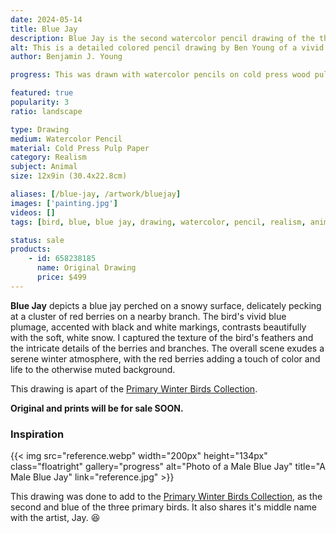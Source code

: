 ```yaml
---
date: 2024-05-14
title: Blue Jay
description: Blue Jay is the second watercolor pencil drawing of the three primary color winter birds.
alt: This is a detailed colored pencil drawing by Ben Young of a vivid blue jay perched on a snowy mound eating berries.
author: Benjamin J. Young

progress: This was drawn with watercolor pencils on cold press wood pulp watercolor paper. Anytime I draw with any colored pencils, it takes many going over in layers to intensify and blend the colors.

featured: true
popularity: 3
ratio: landscape

type: Drawing
medium: Watercolor Pencil
material: Cold Press Pulp Paper
category: Realism
subject: Animal
size: 12x9in (30.4x22.8cm)

aliases: [/blue-jay, /artwork/bluejay]
images: ['painting.jpg']
videos: []
tags: [bird, blue, blue jay, drawing, watercolor, pencil, realism, animal, outdoors, nature, primary winter birds series]

status: sale
products:
    - id: 658238185
      name: Original Drawing
      price: $499
---
```


**Blue Jay** depicts a blue jay perched on a snowy surface, delicately pecking at a cluster of red berries on a nearby branch. The bird's vivid blue plumage, accented with black and white markings, contrasts beautifully with the soft, white snow. I captured the texture of the bird's feathers and the intricate details of the berries and branches. The overall scene exudes a serene winter atmosphere, with the red berries adding a touch of color and life to the otherwise muted background.

This drawing is apart of the [Primary Winter Birds Collection](/tags/primary-winter-birds-series).

**Original and prints will be for sale SOON.**

### Inspiration ###

{{< img src="reference.webp" width="200px" height="134px" class="floatright" gallery="progress" alt="Photo of a Male Blue Jay" title="A Male Blue Jay" link="reference.jpg" >}}

This drawing was done to add to the [Primary Winter Birds Collection](/tags/primary-winter-birds-series), as the second and blue of the three primary birds. It also shares it's middle name with the artist, Jay. 😆
